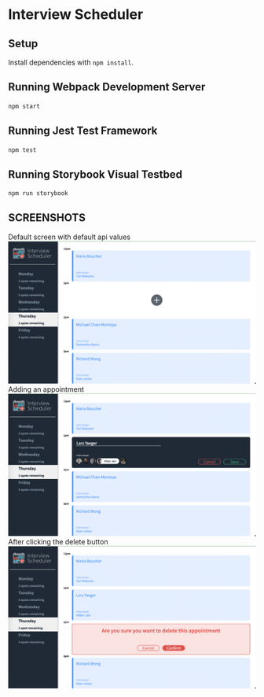 # Interview Scheduler

## Setup

Install dependencies with `npm install`.

## Running Webpack Development Server

```sh
npm start
```

## Running Jest Test Framework

```sh
npm test
```

## Running Storybook Visual Testbed

```sh
npm run storybook
```

## SCREENSHOTS
Default screen with default api values
!["Unaltered screen with default appointments"](https://github.com/larsyaeger/scheduler/blob/master/DOCS/Screenshot1.png?raw=true)
Adding an appointment
!["Adding an appointment"](https://github.com/larsyaeger/scheduler/blob/master/DOCS/Screenshot2.png?raw=true)
After clicking the delete button 
!["After clicking delete button we get a confirmation"](https://github.com/larsyaeger/scheduler/blob/master/DOCS/Screenshot3.png?raw=true)
